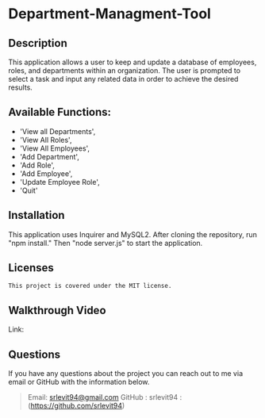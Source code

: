 # Department-Managment-Tool

## Description

This application allows a user to keep and update a database of employees, roles, and departments within an organization. The user is prompted to select a task and input any related data in order to achieve the desired results.

## Available Functions:

- 'View all Departments',
- 'View All Roles',
- 'View All Employees',
- 'Add Department',
- 'Add Role',
- 'Add Employee',
- 'Update Employee Role',
- 'Quit'

## Installation 
This application uses Inquirer and MySQL2. After cloning the repository, run "npm install." Then "node server.js" to start the application. 

## Licenses
    This project is covered under the MIT license.

## Walkthrough Video
Link: 

 ## Questions
  If you have any questions about the project you can reach out to me via email or GitHub with the information below. 
  >Email: srlevit94@gmail.com 
  >GitHub : srlevit94 : (https://github.com/srlevit94)



